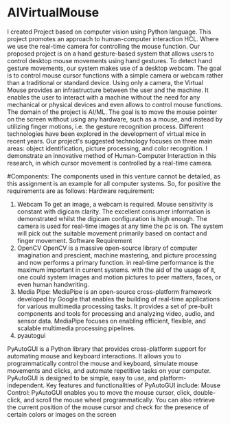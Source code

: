 # AIVirtualMouse
I created Project based on computer vision using Python language.
This project promotes an approach to human-computer interaction HCL. Where we use the real-time camera for controlling the mouse function. Our proposed project is on a hand gesture-based system that allows users to control desktop mouse movements using hand gestures. To detect hand gesture movements, our system makes use of a desktop webcam. The goal is to control mouse cursor functions with a simple camera or webcam rather than a traditional or standard device. Using only a camera, the Virtual Mouse provides an infrastructure between the user and the machine. It enables the user to interact with a machine without the need for any mechanical or physical devices and even allows to control mouse functions. The domain of the project is AI/ML.
The goal is to move the mouse pointer on the screen without using any hardware, such as a mouse, and instead by utilizing finger motions, i.e. the gesture recognition process. Different technologies have been explored in the development of virtual mice in recent years. Our project's suggested technology focuses on three main areas: object identification, picture processing, and color recognition. I demonstrate an innovative method of Human-Computer Interaction in this research, in which cursor movement is controlled by a real-time camera.

#Components:
The components used in this venture cannot be detailed, as this assignment is an example for all computer systems. So, for positive the requirements are as follows:
Hardware requirement:
1. Webcam
To get an image, a webcam is required. Mouse sensitivity is constant with digicam clarity. The excellent consumer information is demonstrated whilst the digicam configuration is high enough. The camera is used for real-time images at any time the pc is on. The system will pick out the suitable movement
primarily based on contact and finger movement.
Software Requirement
1. OpenCV
OpenCV is a massive open-source library of computer imagination and prescient, machine mastering, and picture processing and now performs a primary function. in real-time performance is the maximum important in current systems. with the aid of the usage of it, one could system images and motion pictures to peer matters, faces, or even human handwriting.
2. Media Pipe:
MediaPipe is an open-source cross-platform framework developed by Google that enables the building of real-time applications for various multimedia processing tasks. It provides a set of pre-built components and tools for processing and analyzing video, audio, and sensor data. MediaPipe focuses on enabling efficient, flexible, and scalable multimedia processing pipelines.
3. pyautogui

PyAutoGUI is a Python library that provides cross-platform support for automating mouse and keyboard interactions. It allows you to programmatically control the mouse and keyboard, simulate mouse movements and clicks, and automate repetitive tasks on your computer. PyAutoGUI is designed to be simple, easy to use, and platform-independent.
Key features and functionalities of PyAutoGUI include:
Mouse Control: PyAutoGUI enables you to move the mouse cursor, click, double-click, and scroll the mouse wheel programmatically. You can also retrieve the current position of the mouse cursor and check for the presence of certain colors or images on the screen
